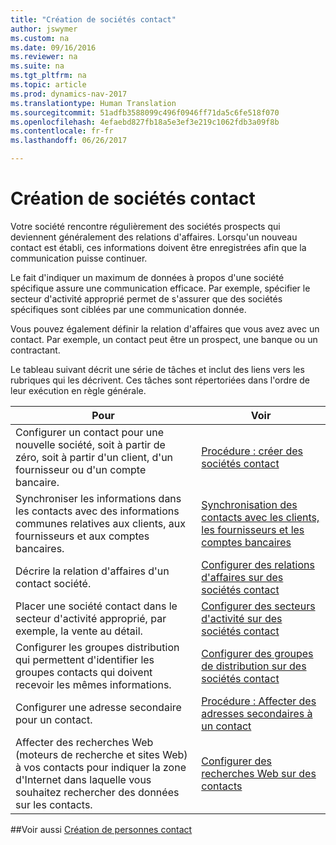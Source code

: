 ```yaml
---
title: "Création de sociétés contact"
author: jswymer
ms.custom: na
ms.date: 09/16/2016
ms.reviewer: na
ms.suite: na
ms.tgt_pltfrm: na
ms.topic: article
ms.prod: dynamics-nav-2017
ms.translationtype: Human Translation
ms.sourcegitcommit: 51adfb3588099c496f0946ff71da5c6fe518f070
ms.openlocfilehash: 4efaebd827fb18a5e3ef3e219c1062fdb3a09f8b
ms.contentlocale: fr-fr
ms.lasthandoff: 06/26/2017

---
```

# <a name="create-contact-companies"></a>Création de sociétés contact
Votre société rencontre régulièrement des sociétés prospects qui deviennent généralement des relations d'affaires. Lorsqu'un nouveau contact est établi, ces informations doivent être enregistrées afin que la communication puisse continuer.

Le fait d'indiquer un maximum de données à propos d'une société spécifique assure une communication efficace. Par exemple, spécifier le secteur d'activité approprié permet de s'assurer que des sociétés spécifiques sont ciblées par une communication donnée.

Vous pouvez également définir la relation d'affaires que vous avez avec un contact. Par exemple, un contact peut être un prospect, une banque ou un contractant.

Le tableau suivant décrit une série de tâches et inclut des liens vers les rubriques qui les décrivent. Ces tâches sont répertoriées dans l'ordre de leur exécution en règle générale.

|Pour |Voir |
|---|----|
|Configurer un contact pour une nouvelle société, soit à partir de zéro, soit à partir d'un client, d'un fournisseur ou d'un compte bancaire.|[Procédure : créer des sociétés contact](marketing-how-create-contact-companies.md)|
|Synchroniser les informations dans les contacts avec des informations communes relatives aux clients, aux fournisseurs et aux comptes bancaires.|[Synchronisation des contacts avec les clients, les fournisseurs et les comptes bancaires](marketing-synchronize-contacts-customers-vendors-bank-accounts.md)|
|Décrire la relation d'affaires d'un contact société.|[Configurer des relations d'affaires sur des sociétés contact](marketing-business-relations.md)|
|Placer une société contact dans le secteur d'activité approprié, par exemple, la vente au détail.|[Configurer des secteurs d'activité sur des sociétés contact](marketing-industry-groups.md)|
|Configurer les groupes distribution qui permettent d'identifier les groupes contacts qui doivent recevoir les mêmes informations.|[Configurer des groupes de distribution sur des sociétés contact](marketing-mailing-groups.md)|
|Configurer une adresse secondaire pour un contact.|[Procédure : Affecter des adresses secondaires à un contact](marketing-how-assign-alternative-address.md)|
|Affecter des recherches Web (moteurs de recherche et sites Web) à vos contacts pour indiquer la zone d'Internet dans laquelle vous souhaitez rechercher des données sur les contacts.|[Configurer des recherches Web sur des contacts](marketing-web-sources.md)|

##<a name="see-also"></a>Voir aussi
[Création de personnes contact](marketing-create-contact-persons.md)

